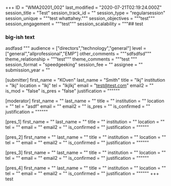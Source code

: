 +++
ID = "WMA20201_002"
last_modified = "2020-07-21T02:19:24.000Z"
session_title = "Test"
session_track_id = ""
session_type = "regularsession"
session_unique = """test whattahey."""
session_objectives = """test"""
session_engagement = """test"""
session_scalability = """## test
### big-ish text
asdfasd
"""
audience = ["directors","technology","general"]
level = ["general","allprofessional","EMP"]
other_comments = """sdfsdfsd"""
theme_relationship = """test"""
theme_comments = """test
"""
session_format = "speedgeeking"
session_fee = ""
assignee = ""
submission_year = ""

[submitter]
first_name = "KOven"
last_name = "Smith"
title = "lkj"
institution = "lkj"
location = "lkj"
tel = "lkjlkj"
email = "test@test.com"
email2 = ""
is_mod = "false"
is_pres = "false"
justification = """"""

[moderator]
first_name = ""
last_name = ""
title = ""
institution = ""
location = ""
tel = "asdf"
email = ""
email2 = ""
is_pres = ""
is_confirmed = ""
justification = """"""

[pres_1]
first_name = ""
last_name = ""
title = ""
institution = ""
location = ""
tel = ""
email = ""
email2 = ""
is_confirmed = ""
justification = """"""

[pres_2]
first_name = ""
last_name = ""
title = ""
institution = ""
location = ""
tel = ""
email = ""
email2 = ""
is_confirmed = ""
justification = """"""

[pres_3]
first_name = ""
last_name = ""
title = ""
institution = ""
location = ""
tel = ""
email = ""
email2 = ""
is_confirmed = ""
justification = """"""

[pres_4]
first_name = ""
last_name = ""
title = ""
institution = ""
location = ""
tel = ""
email = ""
email2 = ""
is_confirmed = ""
justification = """"""
+++
test